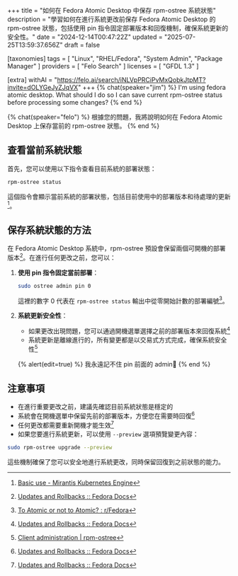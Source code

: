 +++
title = "如何在 Fedora Atomic Desktop 中保存 rpm-ostree 系統狀態"
description = "學習如何在進行系統更改前保存 Fedora Atomic Desktop 的 rpm-ostree 狀態，包括使用 pin 指令固定部署版本和回復機制，確保系統更新的安全性。"
date = "2024-12-14T00:47:22Z"
updated = "2025-07-25T13:59:37.656Z"
draft = false

[taxonomies]
tags = [ "Linux", "RHEL/Fedora", "System Admin", "Package Manager" ]
providers = [ "Felo Search" ]
licenses = [ "GFDL 1.3" ]

[extra]
withAI = "<https://felo.ai/search/iNLVpPRCiPvMxQobkJtpMT?invite=dOLYGeJyZJqVX>"
+++
{% chat(speaker="jim") %}
I'm using fedora atomic desktop. What should I do so I can save current rpm-ostree status before processing some changes?
{% end %}

{% chat(speaker="felo") %}
根據您的問題，我將說明如何在 Fedora Atomic Desktop 上保存當前的 rpm-ostree 狀態。
{% end %}

## 查看當前系統狀態

首先，您可以使用以下指令查看目前系統的部署狀態：

```bash
rpm-ostree status
```

這個指令會顯示當前系統的部署狀態，包括目前使用中的部署版本和待處理的更新[^2]。

## 保存系統狀態的方法

在 Fedora Atomic Desktop 系統中，rpm-ostree 預設會保留兩個可開機的部署版本[^6]。在進行任何更改之前，您可以：

1. **使用 pin 指令固定當前部署**：

    ```bash
    sudo ostree admin pin 0
    ```

    這裡的數字 0 代表在 `rpm-ostree status` 輸出中從零開始計數的部署編號[^10]。

2. **系統更新安全性**：

    - 如果更改出現問題，您可以通過開機選單選擇之前的部署版本來回復系統[^6]
    - 系統更新是離線進行的，所有變更都是以交易式方式完成，確保系統安全性[^5]

    {% alert(edit=true) %}
    我永遠記不住 pin 前面的 admin🫠
    {% end %}

## 注意事項

- 在進行重要更改之前，建議先確認目前系統狀態是穩定的
- 系統會在開機選單中保留先前的部署版本，方便您在需要時回復[^6]
- 任何更改都需要重新開機才能生效[^6]
- 如果您要進行系統更新，可以使用 `--preview` 選項預覽變更內容：

```bash
sudo rpm-ostree upgrade --preview
```

這些機制確保了您可以安全地進行系統更改，同時保留回復到之前狀態的能力。

[^2]: [Basic use - Mirantis Kubernetes Engine](https://docs.mirantis.com/mke/3.7/mkex/rpm-ostree-operation/basic-use.html)
[^5]: [Client administration | rpm-ostree](https://coreos.github.io/rpm-ostree/administrator-handbook/)
[^6]: [Updates and Rollbacks :: Fedora Docs](https://docs.fedoraproject.org/en-US/iot/applying-updates-UG/)
[^10]: [To Atomic or not to Atomic? : r/Fedora](https://www.reddit.com/r/Fedora/comments/1dadbsk/to_atomic_or_not_to_atomic/)
